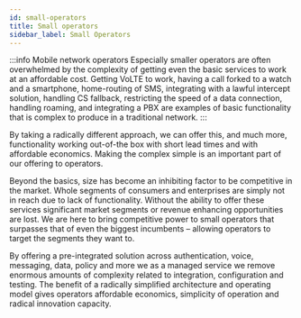 ```yaml
---
id: small-operators
title: Small operators
sidebar_label: Small Operators
---
```


:::info Mobile network operators 
Especially smaller operators are often overwhelmed by the complexity of getting even the basic services to work at an affordable cost. Getting VoLTE to work, having a call forked to a watch and a smartphone, home-routing of SMS, integrating with a lawful intercept solution, handling CS fallback, restricting the speed of a data connection, handling roaming, and integrating a PBX are examples of basic functionality that is complex to produce in a traditional network.
:::

By taking a radically different approach, we can offer this, and much more, functionality working out-of-the box with short lead times and with affordable economics. Making the complex simple is an important part of our offering to operators.

Beyond the basics, size has become an inhibiting factor to be competitive in the market. Whole segments of consumers and enterprises are simply not in reach due to lack of functionality. Without the ability to offer these services significant market segments or revenue enhancing opportunities are lost. We are here to bring competitive power to small operators that surpasses that of even the biggest incumbents – allowing operators to target the segments they want to.

By offering a pre-integrated solution across authentication, voice, messaging, data, policy and more we as a managed service we remove enormous amounts of complexity related to integration, configuration and testing. The benefit of a radically simplified architecture and operating model gives operators affordable economics, simplicity of operation and radical innovation capacity.
